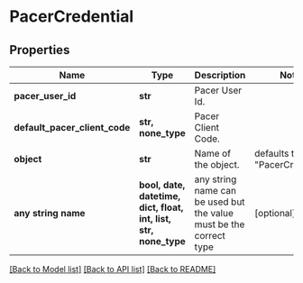 # PacerCredential


## Properties
Name | Type | Description | Notes
------------ | ------------- | ------------- | -------------
**pacer_user_id** | **str** | Pacer User Id. | 
**default_pacer_client_code** | **str, none_type** | Pacer Client Code. | 
**object** | **str** | Name of the object. | defaults to "PacerCredential"
**any string name** | **bool, date, datetime, dict, float, int, list, str, none_type** | any string name can be used but the value must be the correct type | [optional]

[[Back to Model list]](../README.md#documentation-for-models) [[Back to API list]](../README.md#documentation-for-api-endpoints) [[Back to README]](../README.md)


